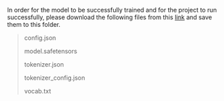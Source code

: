 In order for the model to be successfully trained and for the project to run successfully, please download the following files from this [link](https://huggingface.co/google-bert/bert-base-uncased/tree/main) and save them to this folder.



> config.json
>
> model.safetensors
>
> tokenizer.json
>
> tokenizer_config.json
>
> vocab.txt